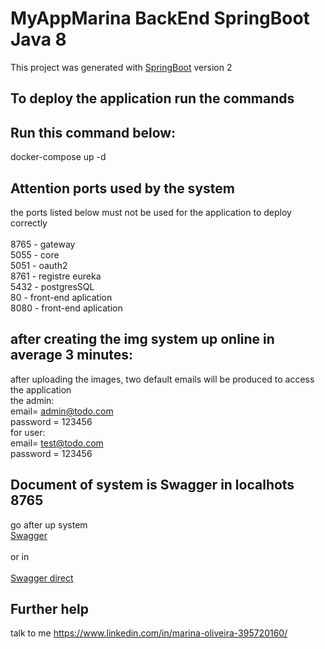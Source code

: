 # MyAppMarina BackEnd SpringBoot Java 8

This project was generated with [SpringBoot](https://spring.io/projects/spring-boot/) version 2


## To deploy the application run the commands

## Run this command below:
docker-compose up -d

## Attention ports used by the system

the ports listed below must not be used for the application to deploy correctly<br />
<br />
8765 - gateway<br />
5055 - core<br />
5051 - oauth2<br />
8761 - registre eureka<br />
5432 - postgresSQL  <br />
80   - front-end aplication<br />
8080 - front-end aplication<br />


## after creating the img system up online in average 3 minutes:

after uploading the images, two default emails will be produced to access the application <br />
	the admin: <br />
	email= admin@todo.com <br />
	password = 123456 <br />
	for user: <br />
	email= test@todo.com <br />
	password = 123456 <br />

## Document of system is Swagger in localhots 8765

go after up system<br />
[Swagger](http://localhost:8765/core/swagger-ui/index.html)<br />
<br />
or in <br />
<br />
[Swagger direct](http://localhost:5055/swagger-ui/index.html#/)<br />

## Further help

talk to me  https://www.linkedin.com/in/marina-oliveira-395720160/